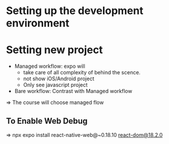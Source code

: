 # Setting up the development environment 

# Setting new project
+ Managed workflow: expo will 
    - take care of all complexity of behind the scence.
    - not show iOS/Android project
    - Only see javascript project
+ Bare workflow: Contrast with Managed workflow

=> The course will choose managed flow

## To Enable Web Debug
=> npx expo install react-native-web@~0.18.10 react-dom@18.2.0  
